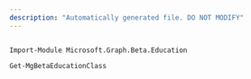 ```yaml
---
description: "Automatically generated file. DO NOT MODIFY"
---
```


```powershellv2

Import-Module Microsoft.Graph.Beta.Education

Get-MgBetaEducationClass

```